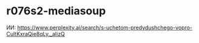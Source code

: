 # r076s2-mediasoup

ИИ:
https://www.perplexity.ai/search/s-uchetom-predydushchego-vopro-CultKxraQie8qLy._alizQ



